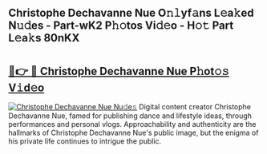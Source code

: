 ## Christophe Dechavanne Nue O𝚗𝚕yf𝚊ns L𝚎a𝚔ed N𝚞𝚍es - Part-wK2 P𝚑𝚘tos Vi𝚍𝚎o - H𝚘𝚝 Part L𝚎a𝚔s 80nKX

# <h2><a href="http://kf92a5.oniu.top/?m=Christophe+Dechavanne+Nue">🔗👉 🔴 Christophe Dechavanne Nue P𝚑ot𝚘𝚜 V𝚒d𝚎o</a></h2>

[![Christophe Dechavanne Nue Nu𝚍e𝚜](https://i.imgur.com/0qMVB7G.gif)](http://kf92a5.oniu.top/?m=Christophe+Dechavanne+Nue)
Digital content creator Christophe Dechavanne Nue, famed for publishing dance and lifestyle ideas, through performances and personal vlogs. Approachability and authenticity are the hallmarks of Christophe Dechavanne Nue's public image, but the enigma of his private life continues to intrigue the public.  
